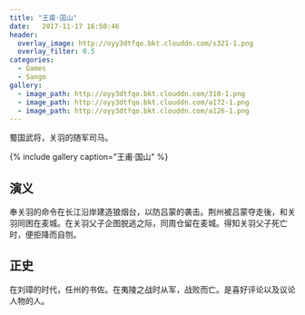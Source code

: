 ```yaml
---
title: "王甫·国山"
date:   2017-11-17 16:50:46
header:
  overlay_image: http://oyy3dtfqo.bkt.clouddn.com/s321-1.png
  overlay_filter: 0.5
categories:
  - Games
  - Sango
gallery:
  - image_path: http://oyy3dtfqo.bkt.clouddn.com/310-1.png
  - image_path: http://oyy3dtfqo.bkt.clouddn.com/a172-1.png
  - image_path: http://oyy3dtfqo.bkt.clouddn.com/a126-1.png
---
```


蜀国武将，关羽的随军司马。

{% include gallery caption="王甫·国山" %}

## 演义

奉关羽的命令在长江沿岸建造狼烟台，以防吕蒙的袭击。荆州被吕蒙夺走後，和关羽同困在麦城。在关羽父子企图脱逃之际，同周仓留在麦城。得知关羽父子死亡时，便拒降而自刎。

## 正史

在刘璋的时代，任州的书佐。在夷陵之战时从军，战败而亡。是喜好评论以及议论人物的人。